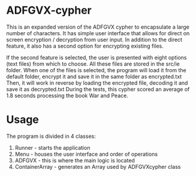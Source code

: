 # ADFGVX-cypher
This is an expanded version of the ADFGVX cypher to encapsulate a large number of characters.
It has simple user interface that allows for direct on screen encryption / decryption from user input.
In addition to the direct feature, it also has a second option for encrypting existing files.

If the second feature is selected, the user is presented with eight options (text files) from which to choose. All these files are stored in the src/ie folder.
When one of the files is selected, the program will load it from the default folder, encrypt it and save it in the same folder as encrypted.txt
Then, it will work in reverse by loading the encrypted file, decoding it and save it as decrypted.txt
During the tests, this cypher scored an average of 1.8 seconds processing the book War and Peace.

# Usage
The program is divided in 4 classes:
1. Runner - starts the application
2. Menu - houses the user interface and order of operations
3. ADFGVX - this is where the main logic is located
4. ContainerArray - generates an Array used by ADFGVXcypher class
